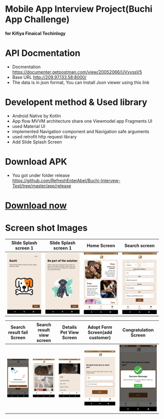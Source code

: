 # Mobile App Interview Project(Buchi App Challenge)
#### for Kifiya Finaical Techinlogy



# API Docmentation
- Docmentation https://documenter.getpostman.com/view/20052066/UVyyssV5
- Base URL http://209.97.133.58:8000/
- The data is in json format, You can Install Json viewer using this link 

# Developent method & Used library
- Android Native by Kotlin
- App flow MVVM architecture share one Viewmodel app Fragments UI
- used Material UI 
- implemented Navigation component and Navigation safe arguments 
- used retrofit http request library
- Add Slide Splash Screen

# Download APK 
- You got under folder release https://github.com/RefreshEnterAbel/Buchi-Intervew-Test/tree/master/app/release
 
<h1><a href="https://github.com/RefreshEnterAbel/Buchi-Intervew-Test/blob/master/app/release/app-release.apk">Download now</a></h1>

# Screen shot Images 
Slide Splash screen 1  | Slide Splash screen 1 | Home Screen | Search screen 
------------ | ------------- | ------------ | ------------ 
<img alt=" Splash screen 1" src="https://github.com/RefreshEnterAbel/Buchi-Intervew-Test/blob/master/screenshot/screenshot-1.png" /> | <img alt="Slide Splash screen 1 " src="https://github.com/RefreshEnterAbel/Buchi-Intervew-Test/blob/master/screenshot/screenshot-2.png"  /> | <img alt="Home Screen" src="https://github.com/RefreshEnterAbel/Buchi-Intervew-Test/blob/master/screenshot/screenshot-3.png" /> |<img alt="Search screen dialog" src="https://github.com/RefreshEnterAbel/Buchi-Intervew-Test/blob/master/screenshot/screenshot-4.png" /> |

Search result fail Screen |  Search result view screen  | Details Pet View Screen  | Adopt Form Screen(add customer) |Congratulation Screen 
   ------------- | ------------ | ------------- | ------------- | -------------
<img alt="Search result fail Screen" src="https://github.com/RefreshEnterAbel/Buchi-Intervew-Test/blob/master/screenshot/screenshot-5.png" /> | <img alt="Search result view screen" src="https://github.com/RefreshEnterAbel/Buchi-Intervew-Test/blob/master/screenshot/screenshot-6.png"  /> |<img alt="Details Pet View Screen" src="https://github.com/RefreshEnterAbel/Buchi-Intervew-Test/blob/master/screenshot/screenshot-7.png"  /> |<img alt="Details Pet View Screen" src="https://github.com/RefreshEnterAbel/Buchi-Intervew-Test/blob/master/screenshot/screenshot-8.png"  /> | <img alt="Search result fail Screen" src="https://github.com/RefreshEnterAbel/Buchi-Intervew-Test/blob/master/screenshot/screenshot-9.png" />
